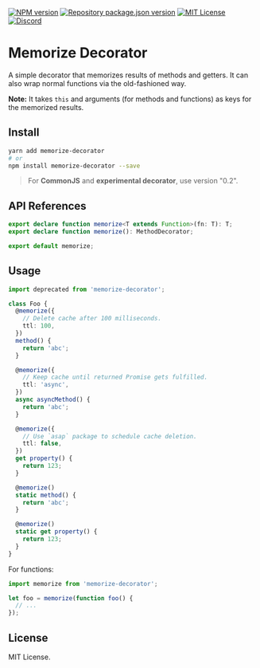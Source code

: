 [![NPM version](https://img.shields.io/npm/v/memorize-decorator?color=%23cb3837&style=flat-square)](https://www.npmjs.com/package/memorize-decorator)
[![Repository package.json version](https://img.shields.io/github/package-json/v/vilicvane/memorize-decorator?color=%230969da&label=repo&style=flat-square)](./package.json)
[![MIT License](https://img.shields.io/badge/license-MIT-999999?style=flat-square)](./LICENSE)
[![Discord](https://img.shields.io/badge/chat-discord-5662f6?style=flat-square)](https://discord.gg/vanVrDwSkS)

# Memorize Decorator

A simple decorator that memorizes results of methods and getters. It can also wrap normal functions via the old-fashioned way.

**Note:** It takes `this` and arguments (for methods and functions) as keys for the memorized results.

## Install

```sh
yarn add memorize-decorator
# or
npm install memorize-decorator --save
```

> For **CommonJS** and **experimental decorator**, use version "0.2".

## API References

```ts
export declare function memorize<T extends Function>(fn: T): T;
export declare function memorize(): MethodDecorator;

export default memorize;
```

## Usage

```ts
import deprecated from 'memorize-decorator';

class Foo {
  @memorize({
    // Delete cache after 100 milliseconds.
    ttl: 100,
  })
  method() {
    return 'abc';
  }

  @memorize({
    // Keep cache until returned Promise gets fulfilled.
    ttl: 'async',
  })
  async asyncMethod() {
    return 'abc';
  }

  @memorize({
    // Use `asap` package to schedule cache deletion.
    ttl: false,
  })
  get property() {
    return 123;
  }

  @memorize()
  static method() {
    return 'abc';
  }

  @memorize()
  static get property() {
    return 123;
  }
}
```

For functions:

```ts
import memorize from 'memorize-decorator';

let foo = memorize(function foo() {
  // ...
});
```

## License

MIT License.
